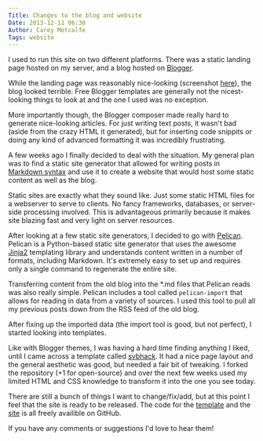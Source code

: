 ```yaml
---
Title: Changes to the blog and website
Date: 2013-12-11 06:30
Author: Carey Metcalfe
Tags: website
---
```


I used to run this site on two different platforms.
There was a static landing page hosted on my server, and a blog hosted on [Blogger][].

While the landing page was reasonably nice-looking (screenshot [here][screenshot]), the blog looked terrible.
Free Blogger templates are generally not the nicest-looking things to look at and the one I used was no exception.

More importantly though, the Blogger composer made really hard to generate nice-looking articles.
For just writing text posts, it wasn't bad (aside from the crazy HTML it generated), but for inserting code
snippits or doing any kind of advanced formatting it was incredibly frustrating.

A few weeks ago I finally decided to deal with the situation. My general plan was to find a static site generator
that allowed for writing posts in [Markdown syntax][] and use it to create a website that would
host some static content as well as the blog.

Static sites are exactly what they sound like. Just some static HTML files for a webserver to serve to clients.
No fancy frameworks, databases, or server-side processing involved. This is advantageous primarily because it
makes site blazing fast and very light on server resources.

After looking at a few static site generators, I decided to go with [Pelican][].
Pelican is a Python-based static site generator that uses the awesome [Jinja2][] templating library
and understands content written in a number of formats, including Markdown.
It's extremely easy to set up and requires only a single command to regenerate the entire site.

Transferring content from the old blog into the \*.md files that Pelican reads was also really simple.
Pelican includes a tool called `pelican-import` that allows for reading in data from a variety of sources.
I used this tool to pull all my previous posts down from the RSS feed of the old blog.

After fixing up the imported data (the import tool is good, but not perfect), I started looking into templates.

Like with Blogger themes, I was having a hard time finding anything I liked, until I came across a template called [svbhack][].
It had a nice page layout and the general aesthetic was good, but needed a fair bit of tweaking.
I forked the repository (+1 for open-source) and over the next few weeks used my limited HTML and CSS knowledge to transform it into the one you see today.

There are still a bunch of things I want to change/fix/add, but at this point I feel that the site is ready to be released.
The code for the [template] and the [site] is all freely availible on GitHub.

If you have any comments or suggestions I'd love to hear them!

  [Blogger]: http://blogger.com
  [screenshot]: {static}/images/old_website_screenshot.png
  [Markdown syntax]: http://daringfireball.net/projects/markdown
  [Pelican]: http://blog.getpelican.com
  [Jinja2]: http://jinja.pocoo.org/docs
  [svbhack]: https://github.com/giulivo/pelican-svbhack
  [template]: https://github.com/pR0Ps/pelican-svbhack
  [site]: https://github.com/pR0Ps/website
